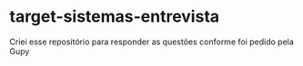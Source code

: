 # target-sistemas-entrevista
Criei esse repositório para responder as questões conforme foi pedido pela Gupy 
